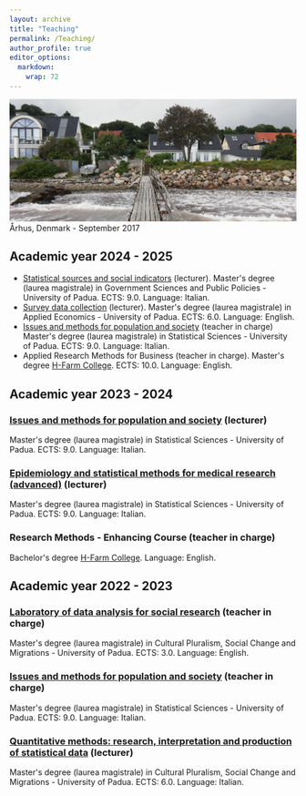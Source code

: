```yaml
---
layout: archive
title: "Teaching"
permalink: /Teaching/
author_profile: true
editor_options: 
  markdown: 
    wrap: 72
---
```


<img src="/images/aarhus.jpg"/> Århus, Denmark - September 2017

## Academic year 2024 - 2025

-   [Statistical sources and social
    indicators](https://en.didattica.unipd.it/off/2023/LM/EP/SP1428/000ZZ/EPP8083998/N0)
    (lecturer). Master's degree (laurea magistrale) in Government
    Sciences and Public Policies - University of Padua. ECTS: 9.0.
    Language: Italian.
-   [Survey data
    collection](https://en.didattica.unipd.it/off/2023/LM/EP/EP2733/000ZZ/EPQ310%202560/N0)
    (lecturer). Master's degree (laurea magistrale) in Applied
    Economics - University of Padua. ECTS: 6.0. Language: English.
-   [Issues and methods for population and
    society](https://en.didattica.unipd.it/off/2023/LM/SC/SS1736/000ZZ/SCP4063380/N0)
    (teacher in charge) Master's degree (laurea magistrale) in
    Statistical Sciences - University of Padua. ECTS: 9.0. Language:
    Italian.
-   Applied Research Methods for Business (teacher in charge). Master's
    degree [H-Farm
    College](https://www.h-farm.com/en/education/college). ECTS: 10.0.
    Language: English.

## Academic year 2023 - 2024

### [Issues and methods for population and society](https://en.didattica.unipd.it/off/2023/LM/SC/SS1736/000ZZ/SCP4063380/N0) (lecturer)

Master's degree (laurea magistrale) in Statistical Sciences - University
of Padua. ECTS: 9.0. Language: Italian.

### [Epidemiology and statistical methods for medical research (advanced)](https://en.didattica.unipd.it/off/2023/LM/SC/SS1736/000ZZ/SCP4063368/N0) (lecturer)

Master's degree (laurea magistrale) in Statistical Sciences - University
of Padua. ECTS: 9.0. Language: Italian.

### Research Methods - Enhancing Course (teacher in charge)

Bachelor's degree [H-Farm
College](https://www.h-farm.com/en/education/college). Language:
English.

## Academic year 2022 - 2023

### [Laboratory of data analysis for social research](https://en.didattica.unipd.it/off/2021/LM/SU/SU2591/000ZZ/SUQ1094899/N0) (teacher in charge)

Master's degree (laurea magistrale) in Cultural Pluralism, Social Change
and Migrations - University of Padua. ECTS: 3.0. Language: English.

### [Issues and methods for population and society](https://en.didattica.unipd.it/off/2021/LM/SC/SS1736/000ZZ/SCP4063380/N0) (teacher in charge)

Master's degree (laurea magistrale) in Statistical Sciences - University
of Padua. ECTS: 9.0. Language: Italian.

### [Quantitative methods: research, interpretation and production of statistical data](https://en.didattica.unipd.it/off/2022/LM/SU/SU2591/000ZZ/SUQ1094880/N0) (lecturer)

Master's degree (laurea magistrale) in Cultural Pluralism, Social Change
and Migrations - University of Padua. ECTS: 6.0. Language: Italian.
